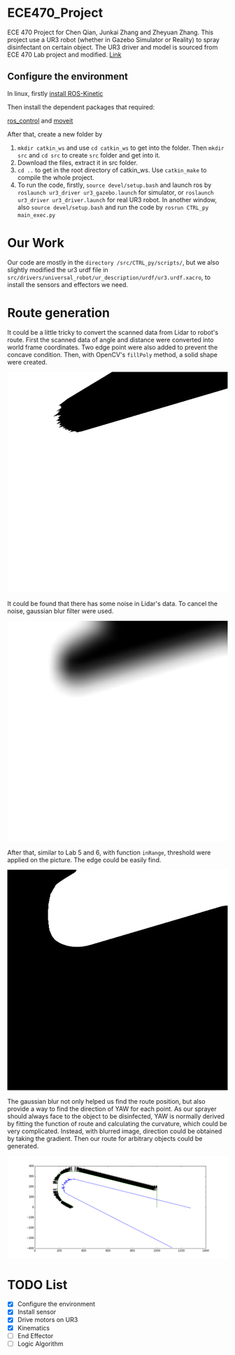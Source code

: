 # ECE470_Project
ECE 470 Project for Chen Qian, Junkai Zhang and Zheyuan Zhang.
This project use a UR3 robot (whether in Gazebo Simulator or Reality) to spray disinfectant on certain object. The UR3 driver and model is sourced from ECE 470 Lab project and modified. [Link](http://coecsl.ece.illinois.edu/ece470/)

## Configure the environment

In linux, firstly [install ROS-Kinetic](http://wiki.ros.org/kinetic/Installation)

Then install the dependent packages that required:

[ros_control](http://wiki.ros.org/ros_control?distro=kinetic#Install) and [moveit](https://moveit.ros.org/install/)

After that, create a new folder by 

1. ```mkdir catkin_ws``` and use `cd catkin_ws` to get into the folder. Then `mkdir src` and `cd src` to create `src` folder and get into it.
2. Download the files, extract it in src folder.
3. `cd ..` to get in the root directory of catkin_ws. Use `catkin_make` to compile the whole project.
4. To run the code, firstly, `source devel/setup.bash` and launch ros by `roslaunch ur3_driver ur3_gazebo.launch` for simulator, or `roslaunch ur3_driver ur3_driver.launch` for real UR3 robot. In another window, also `source devel/setup.bash` and run the code by `rosrun CTRL_py main_exec.py`

# Our Work

Our code are mostly in the `directory /src/CTRL_py/scripts/`, but we also slightly modified the ur3 urdf file in 
`src/drivers/universal_robot/ur_description/urdf/ur3.urdf.xacro`, to install the sensors and effectors we need.

# Route generation

It could be a little tricky to convert the scanned data from Lidar to robot's route. First the scanned data of angle 
and distance were converted into world frame coordinates. Two edge point were also added to prevent the concave condition.
Then, with OpenCV's ```fillPoly``` method, a solid shape were created.

<img src="original_data.png"/>

It could be found that there has some noise in Lidar's data. To cancel the noise, gaussian blur filter were used.

<img src="blurred_data.png"/>

After that, similar to Lab 5 and 6, with function ```inRange```, threshold were applied on the picture. The edge could be
easily find.

<img src="filtered_data.png"/>

The gaussian blur not only helped us find the route position, but also provide a way to find the direction of YAW for each point. As our sprayer
should always face to the object to be disinfected, YAW is normally derived by fitting the function of route and calculating the curvature,
which could be very complicated. Instead, with blurred image, direction could be obtained by taking the gradient.
Then our route for arbitrary objects could be generated.

<img src="generated_trace.png"/>


# TODO List

- [x] Configure the environment
- [x] Install sensor
- [x] Drive motors on UR3
- [x] Kinematics
- [ ] End Effector
- [ ] Logic Algorithm
